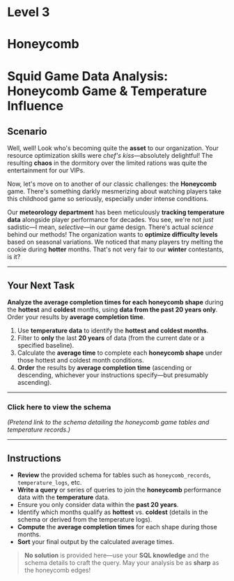 # Level 3
# Honeycomb

# Squid Game Data Analysis: Honeycomb Game & Temperature Influence

## Scenario

Well, well! Look who's becoming quite the **asset** to our organization. Your resource optimization skills were *chef's kiss*—absolutely delightful! The resulting **chaos** in the dormitory over the limited rations was quite the entertainment for our VIPs.

<!-- Imagery: Squid games dorm fight -->

Now, let's move on to another of our classic challenges: the **Honeycomb** game. There's something darkly mesmerizing about watching players take this childhood game so seriously, especially under intense conditions.

Our **meteorology department** has been meticulously **tracking temperature data** alongside player performance for decades. You see, we're not *just* sadistic—I mean, *selective*—in our game design. There's actual *science* behind our methods! The organization wants to **optimize difficulty levels** based on seasonal variations. We noticed that many players try melting the cookie during **hotter** months. That's not very fair to our **winter** contestants, is it?

---

## Your Next Task

**Analyze the average completion times for each honeycomb shape** during the **hottest** and **coldest** months, using **data from the past 20 years only**. Order your results by **average completion time**.

1. Use **temperature data** to identify the **hottest and coldest months**.
2. Filter to **only** the last **20 years** of data (from the current date or a specified baseline).
3. Calculate the **average time** to complete each **honeycomb shape** under those hottest and coldest month conditions.
4. **Order** the results by **average completion time** (ascending or descending, whichever your instructions specify—but presumably ascending).

---

### Click here to view the schema
*(Pretend link to the schema detailing the honeycomb game tables and temperature records.)*

---

## Instructions
- **Review** the provided schema for tables such as `honeycomb_records`, `temperature_logs`, etc.
- **Write a query** or series of queries to join the **honeycomb** performance data with the **temperature** data.
- Ensure you only consider data within the **past 20 years**.
- Identify which months qualify as **hottest** vs. **coldest** (details in the schema or derived from the temperature logs).
- **Compute** the **average completion times** for each shape during those months.
- **Sort** your final output by the calculated average times.

> **No solution** is provided here—use your **SQL knowledge** and the schema details to craft the query. May your analysis be as **sharp** as the honeycomb edges!
